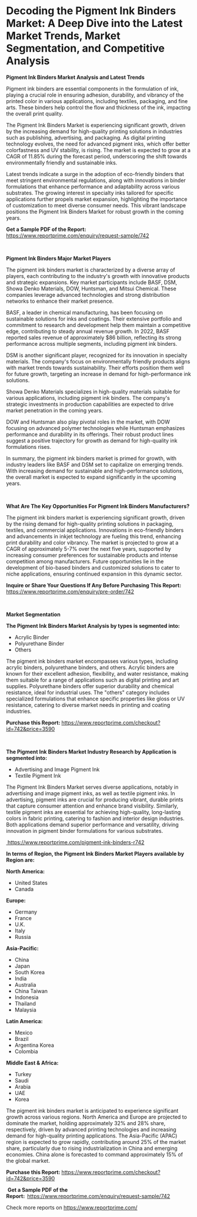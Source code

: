 <p><h1>Decoding the Pigment Ink Binders Market: A Deep Dive into the Latest Market Trends, Market Segmentation, and Competitive Analysis</h1></p><p><strong>Pigment Ink Binders Market Analysis and Latest Trends</strong></p>
<p><p>Pigment ink binders are essential components in the formulation of ink, playing a crucial role in ensuring adhesion, durability, and vibrancy of the printed color in various applications, including textiles, packaging, and fine arts. These binders help control the flow and thickness of the ink, impacting the overall print quality.</p><p>The Pigment Ink Binders Market is experiencing significant growth, driven by the increasing demand for high-quality printing solutions in industries such as publishing, advertising, and packaging. As digital printing technology evolves, the need for advanced pigment inks, which offer better colorfastness and UV stability, is rising. The market is expected to grow at a CAGR of 11.85% during the forecast period, underscoring the shift towards environmentally friendly and sustainable inks. </p><p>Latest trends indicate a surge in the adoption of eco-friendly binders that meet stringent environmental regulations, along with innovations in binder formulations that enhance performance and adaptability across various substrates. The growing interest in specialty inks tailored for specific applications further propels market expansion, highlighting the importance of customization to meet diverse consumer needs. This vibrant landscape positions the Pigment Ink Binders Market for robust growth in the coming years.</p></p>
<p><strong>Get a Sample PDF of the Report:&nbsp;</strong> <a href="https://www.reportprime.com/enquiry/request-sample/742?utm_campaign=1938&utm_medium=2&utm_source=Github&utm_content=ia&utm_term=18032025&utm_id=pigment-ink-binders">https://www.reportprime.com/enquiry/request-sample/742</a></p>
<p>&nbsp;</p>
<p><strong>Pigment Ink Binders Major Market Players</strong></p>
<p><p>The pigment ink binders market is characterized by a diverse array of players, each contributing to the industry's growth with innovative products and strategic expansions. Key market participants include BASF, DSM, Showa Denko Materials, DOW, Huntsman, and Mitsui Chemical. These companies leverage advanced technologies and strong distribution networks to enhance their market presence.</p><p>BASF, a leader in chemical manufacturing, has been focusing on sustainable solutions for inks and coatings. Their extensive portfolio and commitment to research and development help them maintain a competitive edge, contributing to steady annual revenue growth. In 2022, BASF reported sales revenue of approximately $86 billion, reflecting its strong performance across multiple segments, including pigment ink binders.</p><p>DSM is another significant player, recognized for its innovation in specialty materials. The company's focus on environmentally friendly products aligns with market trends towards sustainability. Their efforts position them well for future growth, targeting an increase in demand for high-performance ink solutions.</p><p>Showa Denko Materials specializes in high-quality materials suitable for various applications, including pigment ink binders. The company's strategic investments in production capabilities are expected to drive market penetration in the coming years. </p><p>DOW and Huntsman also play pivotal roles in the market, with DOW focusing on advanced polymer technologies while Huntsman emphasizes performance and durability in its offerings. Their robust product lines suggest a positive trajectory for growth as demand for high-quality ink formulations rises.</p><p>In summary, the pigment ink binders market is primed for growth, with industry leaders like BASF and DSM set to capitalize on emerging trends. With increasing demand for sustainable and high-performance solutions, the overall market is expected to expand significantly in the upcoming years.</p></p>
<p>&nbsp;</p>
<p><strong>What Are The Key Opportunities For Pigment Ink Binders Manufacturers?</strong></p>
<p><p>The pigment ink binders market is experiencing significant growth, driven by the rising demand for high-quality printing solutions in packaging, textiles, and commercial applications. Innovations in eco-friendly binders and advancements in inkjet technology are fueling this trend, enhancing print durability and color vibrancy. The market is projected to grow at a CAGR of approximately 5-7% over the next five years, supported by increasing consumer preferences for sustainable products and intense competition among manufacturers. Future opportunities lie in the development of bio-based binders and customized solutions to cater to niche applications, ensuring continued expansion in this dynamic sector.</p></p>
<p><strong>Inquire or Share Your Questions If Any Before Purchasing This Report:</strong> <a href="https://www.reportprime.com/enquiry/pre-order/742?utm_campaign=1938&utm_medium=2&utm_source=Github&utm_content=ia&utm_term=18032025&utm_id=pigment-ink-binders">https://www.reportprime.com/enquiry/pre-order/742</a></p>
<p>&nbsp;</p>
<p><strong>Market Segmentation</strong></p>
<p><strong>The Pigment Ink Binders Market Analysis by types is segmented into:</strong></p>
<p><ul><li>Acrylic Binder</li><li>Polyurethane Binder</li><li>Others</li></ul></p>
<p><p>The pigment ink binders market encompasses various types, including acrylic binders, polyurethane binders, and others. Acrylic binders are known for their excellent adhesion, flexibility, and water resistance, making them suitable for a range of applications such as digital printing and art supplies. Polyurethane binders offer superior durability and chemical resistance, ideal for industrial uses. The "others" category includes specialized formulations that enhance specific properties like gloss or UV resistance, catering to diverse market needs in printing and coating industries.</p></p>
<p><strong>Purchase this Report:&nbsp;</strong><a href="https://www.reportprime.com/checkout?id=742&price=3590&utm_campaign=1938&utm_medium=2&utm_source=Github&utm_content=ia&utm_term=18032025&utm_id=pigment-ink-binders">https://www.reportprime.com/checkout?id=742&price=3590</a></p>
<p>&nbsp;</p>
<p><strong>The Pigment Ink Binders Market Industry Research by Application is segmented into:</strong></p>
<p><ul><li>Advertising and Image Pigment Ink</li><li>Textile Pigment Ink</li></ul></p>
<p><p>The Pigment Ink Binders Market serves diverse applications, notably in advertising and image pigment inks, as well as textile pigment inks. In advertising, pigment inks are crucial for producing vibrant, durable prints that capture consumer attention and enhance brand visibility. Similarly, textile pigment inks are essential for achieving high-quality, long-lasting colors in fabric printing, catering to fashion and interior design industries. Both applications demand superior performance and versatility, driving innovation in pigment binder formulations for various substrates.</p></p>
<p><a href="https://www.reportprime.com/pigment-ink-binders-r742?utm_campaign=1938&utm_medium=2&utm_source=Github&utm_content=ia&utm_term=18032025&utm_id=pigment-ink-binders">&nbsp;https://www.reportprime.com/pigment-ink-binders-r742</a></p>
<p><strong>In terms of Region, the Pigment Ink Binders Market Players available by Region are:</strong></p>
<p>
    <p> <strong> North America: </strong>
        <ul>
            <li>United States</li>
            <li>Canada</li>
        </ul>
        </p> 
    <p> <strong> Europe: </strong>
        <ul>
            <li>Germany</li>
            <li>France</li>
            <li>U.K.</li>
            <li>Italy</li>
            <li>Russia</li>
        </ul>
        </p> 
    <p> <strong> Asia-Pacific: </strong>
        <ul>
            <li>China</li>
            <li>Japan</li>
            <li>South Korea</li>
            <li>India</li>
            <li>Australia</li>
            <li>China Taiwan</li>
            <li>Indonesia</li>
            <li>Thailand</li>
            <li>Malaysia</li>
        </ul>
        </p> 
    <p> <strong> Latin America: </strong>
        <ul>
            <li>Mexico</li>
            <li>Brazil</li>
            <li>Argentina Korea</li>
            <li>Colombia</li>
        </ul>
        </p> 
    <p> <strong> Middle East & Africa: </strong>
        <ul>
            <li>Turkey</li>
            <li>Saudi</li>
            <li>Arabia</li>
            <li>UAE</li>
            <li>Korea</li>
        </ul>
    </p>
    </p>
<p><p>The pigment ink binders market is anticipated to experience significant growth across various regions. North America and Europe are projected to dominate the market, holding approximately 32% and 28% share, respectively, driven by advanced printing technologies and increasing demand for high-quality printing applications. The Asia-Pacific (APAC) region is expected to grow rapidly, contributing around 25% of the market share, particularly due to rising industrialization in China and emerging economies. China alone is forecasted to command approximately 15% of the global market.</p></p>
<p><strong>Purchase this Report: </strong><a href="https://www.reportprime.com/checkout?id=742&price=3590&utm_campaign=1938&utm_medium=2&utm_source=Github&utm_content=ia&utm_term=18032025&utm_id=pigment-ink-binders">https://www.reportprime.com/checkout?id=742&price=3590</a></p>
<p>&nbsp;<strong>Get a Sample PDF of the Report:&nbsp;&nbsp;</strong><a href="https://www.reportprime.com/enquiry/request-sample/742?utm_campaign=1938&utm_medium=2&utm_source=Github&utm_content=ia&utm_term=18032025&utm_id=pigment-ink-binders">https://www.reportprime.com/enquiry/request-sample/742</a></p>
<p><strong></strong></p>
<p>Check more reports on <a href="https://www.reportprime.com/?utm_campaign=1938&utm_medium=2&utm_source=Github&utm_content=ia&utm_term=18032025&utm_id=pigment-ink-binders">https://www.reportprime.com/</a></p>
